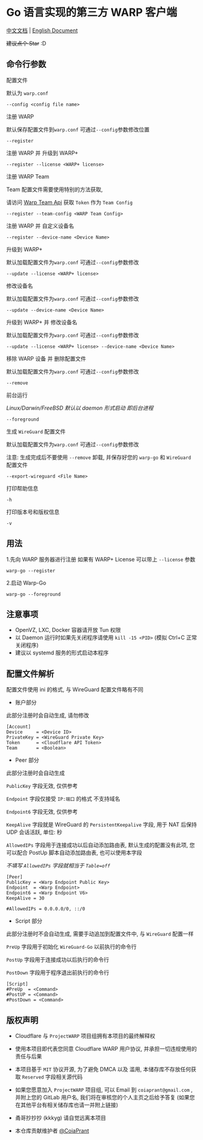 # Go 语言实现的第三方 WARP 客户端

[中文文档](https://gitlab.com/ProjectWARP/warp-go/-/blob/master/README.zh_CN.md) | [English Document](https://gitlab.com/ProjectWARP/warp-go/-/blob/master/README.md)

~~建议点个 Star~~ :D

## 命令行参数

配置文件

默认为 `warp.conf`

```
--config <config file name>
```

注册 WARP

默认保存配置文件到`warp.conf` 可通过`--config`参数修改位置

```
--register
```

注册 WARP 并 升级到 WARP+

```
--register --license <WARP+ license>
```

注册 WARP Team

Team 配置文件需要使用特别的方法获取,

请访问 [Warp Team Api](https://warp-team-api.herokuapp.com) 获取 `Token` 作为 `Team Config`

```
--register --team-config <WARP Team Config>
```

注册 WARP 并 自定义设备名

```
--register --device-name <Device Name>
```

升级到 WARP+

默认加载配置文件为`warp.conf` 可通过`--config`参数修改

```
--update --license <WARP+ license>
```

修改设备名

默认加载配置文件为`warp.conf` 可通过`--config`参数修改

```
--update --device-name <Device Name>
```

升级到 WARP+ 并 修改设备名

默认加载配置文件为`warp.conf` 可通过`--config`参数修改

```
--update --license <WARP+ license> --device-name <Device Name>
```

移除 WARP 设备 并 删除配置文件

默认加载配置文件为`warp.conf` 可通过`--config`参数修改

```
--remove
```

前台运行

_Linux/Darwin/FreeBSD 默认以 daemon 形式启动 即后台进程_

```
--foreground
```

生成 `WireGuard` 配置文件

默认加载配置文件为`warp.conf` 可通过`--config`参数修改

注意: 生成完成后不要使用 `--remove` 卸载, 并保存好您的 `warp-go` 和 `WireGuard` 配置文件

```
--export-wireguard <File Name>
```

打印帮助信息

```
-h
```

打印版本号和版权信息

```
-v
```

## 用法

1.先向 WARP 服务器进行注册 如果有 WARP+ License 可以带上 `--license` 参数

```
warp-go --register
```

2.启动 Warp-Go

```
warp-go --foreground
```

## 注意事项

- OpenVZ, LXC, Docker 容器请开放 Tun 权限
- 以 Daemon 运行时如果先关闭程序请使用 `kill -15 <PID>` (模拟 Ctrl+C 正常关闭程序)
- 建议以 systemd 服务的形式启动本程序

## 配置文件解析

配置文件使用 ini 的格式, 与 WireGuard 配置文件略有不同

- 账户部分

此部分注册时会自动生成, 请勿修改

```
[Account]
Device     = <Device ID>
PrivateKey = <WireGuard Private Key>
Token      = <Cloudflare API Token>
Team       = <Boolean>
```

- Peer 部分

此部分注册时会自动生成

`PublicKey` 字段无效, 仅供参考

`Endpoint` 字段仅接受 `IP:端口` 的格式 不支持域名

`Endpoint6` 字段无效, 仅供参考

`KeepAlive` 字段就是 WireGuard 的 `PersistentKeepalive` 字段, 用于 NAT 后保持 UDP 会话活跃, 单位: 秒

`AllowedIPs` 字段用于连接成功以后自动添加路由表, 默认生成的配置没有此项, 您可以配合 PostUp 脚本自动添加路由表, 也可以使用本字段

_不填写 `AllowedIPs` 字段就相当于 `Table=off`_

```
[Peer]
PublicKey = <Warp Endpoint Public Key>
Endpoint  = <Warp Endpoint>
Endpoint6 = <Warp Endpoint V6>
KeepAlive = 30

#AllowedIPs = 0.0.0.0/0, ::/0
```

- Script 部分

此部分注册时不会自动生成, 需要手动追加到配置文件中, 与 `WireGuard` 配置一样

`PreUp` 字段用于初始化 `WireGuard-Go` 以前执行的命令行

`PostUp` 字段用于连接成功以后执行的命令行

`PostDown` 字段用于程序退出前执行的命令行

```
[Script]
#PreUp  = <Command>
#PostUP = <Command>
#PostDown = <Command>
```

## 版权声明

- Cloudflare 与 `ProjectWARP` 项目组拥有本项目的最终解释权
- 使用本项目即代表您同意 Cloudflare WARP 用户协议, 并承担一切违规使用的责任与后果
- 本项目基于 `MIT` 协议开源, 为了避免 DMCA 以及 滥用, 本储存库不存放任何获取 `Reserved` 字段相关源代码
- 如果您愿意加入 `ProjectWARP` 项目组, 可以 Email 到 `coiaprant@gmail.com` , 并附上您的 GitLab 用户名, 我们将在审核您的个人主页之后给予答复 (如果您在其他平台有相关储存库也请一并附上链接)
- 甬哥抄抄抄 (kkkyg) 请自觉远离本项目

- 本仓库贡献维护者 [@CoiaPrant](https://gitlab.com/CoiaPrant)
